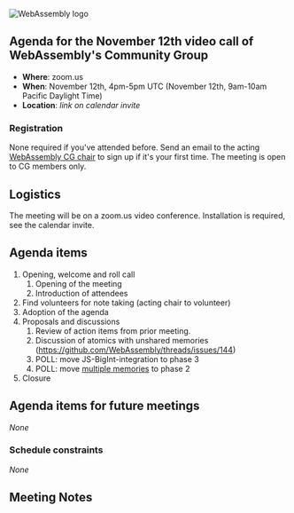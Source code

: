 ![WebAssembly logo](/images/WebAssembly.png)

## Agenda for the November 12th video call of WebAssembly's Community Group

- **Where**: zoom.us
- **When**: November 12th, 4pm-5pm UTC (November 12th, 9am-10am Pacific Daylight Time)
- **Location**: *link on calendar invite*

### Registration

None required if you've attended before. Send an email to the acting [WebAssembly CG chair](mailto:webassembly-cg-chair@chromium.org)
to sign up if it's your first time. The meeting is open to CG members only.

## Logistics

The meeting will be on a zoom.us video conference.
Installation is required, see the calendar invite.

## Agenda items

1. Opening, welcome and roll call
    1. Opening of the meeting
    1. Introduction of attendees
1. Find volunteers for note taking (acting chair to volunteer)
1. Adoption of the agenda
1. Proposals and discussions
    1. Review of action items from prior meeting.
    1. Discussion of atomics with unshared memories (https://github.com/WebAssembly/threads/issues/144)
    1. POLL: move JS-BigInt-integration to phase 3
    1. POLL: move [multiple memories](https://github.com/WebAssembly/multi-memory) to phase 2
1. Closure

## Agenda items for future meetings

*None*

### Schedule constraints

*None*

## Meeting Notes
